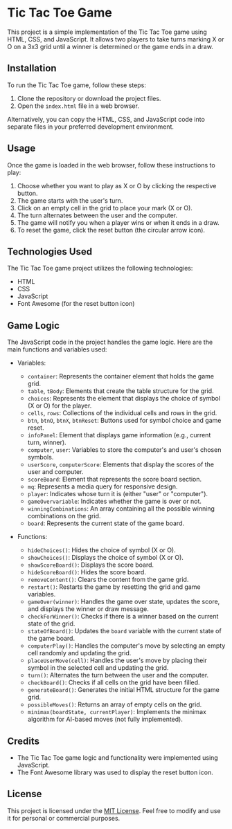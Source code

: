 
# Tic Tac Toe Game

This project is a simple implementation of the Tic Tac Toe game using HTML, CSS, and JavaScript. It allows two players to take turns marking X or O on a 3x3 grid until a winner is determined or the game ends in a draw.

## Installation

To run the Tic Tac Toe game, follow these steps:

1. Clone the repository or download the project files.
1. Open the `index.html` file in a web browser.

Alternatively, you can copy the HTML, CSS, and JavaScript code into separate files in your preferred development environment.

## Usage

Once the game is loaded in the web browser, follow these instructions to play:

1. Choose whether you want to play as X or O by clicking the respective button.
1. The game starts with the user's turn.
1. Click on an empty cell in the grid to place your mark (X or O).
1. The turn alternates between the user and the computer.
1. The game will notify you when a player wins or when it ends in a draw.
1. To reset the game, click the reset button (the circular arrow icon).

## Technologies Used

The Tic Tac Toe game project utilizes the following technologies:

- HTML
- CSS
- JavaScript
- Font Awesome (for the reset button icon)

## Game Logic

The JavaScript code in the project handles the game logic. Here are the main functions and variables used:

- Variables:

  - `container`: Represents the container element that holds the game grid.
  - `table`, `tBody`: Elements that create the table structure for the grid.
  - `choices`: Represents the element that displays the choice of symbol (X or O) for the player.
  - `cells`, `rows`: Collections of the individual cells and rows in the grid.
  - `btn`, `btnO`, `btnX`, `btnReset`: Buttons used for symbol choice and game reset.
  - `infoPanel`: Element that displays game information (e.g., current turn, winner).
  - `computer`, `user`: Variables to store the computer's and user's chosen symbols.
  - `userScore`, `computerScore`: Elements that display the scores of the user and computer.
  - `scoreBoard`: Element that represents the score board section.
  - `mq`: Represents a media query for responsive design.
  - `player`: Indicates whose turn it is (either "user" or "computer").
  - `gameOvervariable`: Indicates whether the game is over or not.
  - `winningCombinations`: An array containing all the possible winning combinations on the grid.
  - `board`: Represents the current state of the game board.

- Functions:

  - `hideChoices()`: Hides the choice of symbol (X or O).
  - `showChoices()`: Displays the choice of symbol (X or O).
  - `showScoreBoard()`: Displays the score board.
  - `hideScoreBoard()`: Hides the score board.
  - `removeContent()`: Clears the content from the game grid.
  - `restart()`: Restarts the game by resetting the grid and game variables.
  - `gameOver(winner)`: Handles the game over state, updates the score, and displays the winner or draw message.
  - `checkForWinner()`: Checks if there is a winner based on the current state of the grid.
  - `stateOfBoard()`: Updates the `board` variable with the current state of the game board.
  - `computerPlay()`: Handles the computer's move by selecting an empty cell randomly and updating the grid.
  - `placeUserMove(cell)`: Handles the user's move by placing their symbol in the selected cell and updating the grid.
  - `turn()`: Alternates the turn between the user and the computer.
  - `checkBoard()`: Checks if all cells on the grid have been filled.
  - `generateBoard()`: Generates the initial HTML structure for the game grid.
  - `possibleMoves()`: Returns an array of empty cells on the grid.
  - `minimax(boardState, currentPlayer)`: Implements the minimax algorithm for AI-based moves (not fully implemented).

## Credits

- The Tic Tac Toe game logic and functionality were implemented using JavaScript.
- The Font Awesome library was used to display the reset button icon.

## License

This project is licensed under the [MIT License](LICENSE). Feel free to modify and use it for personal or commercial purposes.
